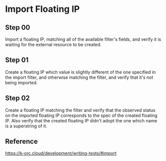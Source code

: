 # Import Floating IP

## Step 00

Import a floating IP, matching all of the available filter's fields, and verify it is waiting for the external resource to be created.

## Step 01

Create a floating IP which value is slightly different of the one specified in the import filter, and otherwise matching the filter, and verify that it's not being imported.

## Step 02

Create a floating IP matching the filter and verify that the observed status on the imported floating IP corresponds to the spec of the created floating IP.
Also verify that the created floating IP didn't adopt the one which name is a superstring of it.

## Reference

https://k-orc.cloud/development/writing-tests/#import
